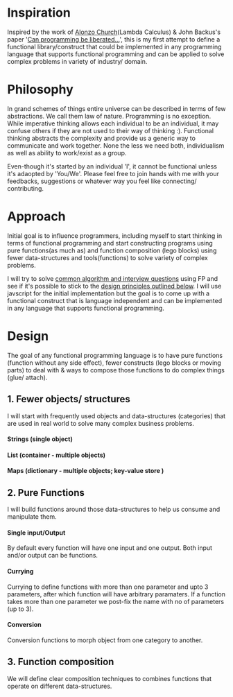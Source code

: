 # Inspiration
Inspired by the work of [Alonzo Church](https://en.wikipedia.org/wiki/Alonzo_Church)(Lambda Calculus) & John Backus's paper '[Can programming be liberated...](https://github.com/van001/lesscode/blob/master/can-programming-be-liberated.pdf)', this is my first attempt to define a functional library/construct that could be implemented in any programming language that supports functional programming and can be applied to solve complex problems in variety of industry/ domain. 

# Philosophy
In grand schemes of things entire universe can be described in terms of few abstractions. We call them law of nature. Programming is no exception. While imperative thinking allows each individual to be an individual, it may confuse others if they are not used to their way of thinking :). Functional thinking abstracts the complexity and provide us a generic way to  communicate and work together. None the less we need both, individualism as well as ability to work/exist as a group.

Even-though it's started by an individual 'I', it cannot be functional unless it's adaopted by 'You/We'. Please feel free to join hands with me with your feedbacks, suggestions or whatever way you feel like connecting/ contributing.

# Approach
Initial goal is to influence programmers, including myself to start thinking in terms of functional programming and start constructing programs using pure functions(as much as) and function composition (lego blocks) using fewer data-structures and tools(functions) to solve variety of complex problems.

I will try to solve [common algorithm and interview questions](https://github.com/van001/lesscode/tree/master/nodejs/excercise) using FP and see if it's possible to stick to the [design principles outlined below](https://github.com/van001/lesscode/blob/master/readme.md#Design). I will use javscript for the initial implementation but the goal is to come up with a functional construct that is language independent and can be implemented in any language that supports functional programming.

# Design
The goal of any functional programming language is to have pure functions (function without any side effect), fewer constructs (lego blocks or moving parts) to deal with & ways to compose those functions to do complex things (glue/ attach).

## 1. Fewer objects/ structures
I will start with frequently used objects and data-structures (categories) that are used in real world to solve many complex business problems.

#### Strings (single object)

#### List (container - multiple objects) 

#### Maps (dictionary - multiple objects; key-value store )


## 2. Pure Functions 
I will build functions around those data-structures to help us consume and manipulate them. 

#### Single input/Output
By default every function will have one input and one output. Both input and/or output can be functions.

#### Currying
Currying to define functions with more than one parameter and upto 3 parameters, after which function will have arbitrary paramaters. If a function takes more than one parameter we post-fix the name with no of parameters (up to 3). 

#### Conversion
Conversion functions to morph object from one category to another.


## 3. Function composition
We will define clear composition techniques to combines functions that operate on different data-structures. 
